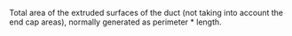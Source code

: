 Total area of the extruded surfaces of the duct (not taking into account the end cap areas), normally generated as perimeter \* length.